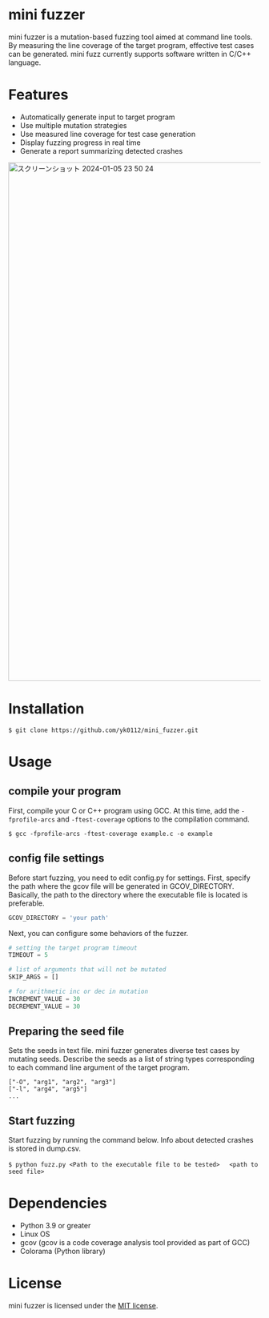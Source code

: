 
# mini fuzzer
mini fuzzer is a mutation-based fuzzing tool aimed at command line tools. By measuring the line coverage of the target program, effective test cases can be generated.
mini fuzz currently supports software written in C/C++ language.

# Features
- Automatically generate input to target program
- Use multiple mutation strategies
- Use measured line coverage for test case generation
- Display fuzzing progress in real time
- Generate a report summarizing detected crashes
<img width="1036" alt="スクリーンショット 2024-01-05 23 50 24" src="https://github.com/yk0112/mini_fuzzer/assets/130746469/f9e1b403-0379-43c6-b441-140a0580bdfe">

# Installation
```
$ git clone https://github.com/yk0112/mini_fuzzer.git
```

# Usage

## compile your program 
First, compile your C or C++ program using GCC. At this time, add the `-fprofile-arcs` and `-ftest-coverage` options to the compilation command.
```
$ gcc -fprofile-arcs -ftest-coverage example.c -o example
```

## config file settings
Before start fuzzing, you need to edit config.py for settings.
First, specify the path where the gcov file will be generated in GCOV_DIRECTORY. Basically, the path to the directory where the executable file is located is preferable.

```python
GCOV_DIRECTORY = 'your path'
```
Next, you can configure some behaviors of the fuzzer.

```python
# setting the target program timeout
TIMEOUT = 5

# list of arguments that will not be mutated
SKIP_ARGS = []

# for arithmetic inc or dec in mutation
INCREMENT_VALUE = 30
DECREMENT_VALUE = 30
```
## Preparing the seed file
Sets the seeds in text file. mini fuzzer generates diverse test cases by mutating seeds.
Describe the seeds as a list of string types corresponding to each command line argument of the target program.
```
["-O", "arg1", "arg2", "arg3"]
["-l", "arg4", "arg5"]
...
```
## Start fuzzing
Start fuzzing by running the command below. Info about detected crashes is stored in dump.csv.
```
$ python fuzz.py <Path to the executable file to be tested>　 <path to seed file>
```

# Dependencies
- Python 3.9 or greater
- Linux OS
- gcov (gcov is a code coverage analysis tool provided as part of GCC)
- Colorama (Python library)

# License
mini fuzzer is licensed under the [MIT license](https://github.com/yk0112/mini_fuzzer/blob/main/LICENSE).

